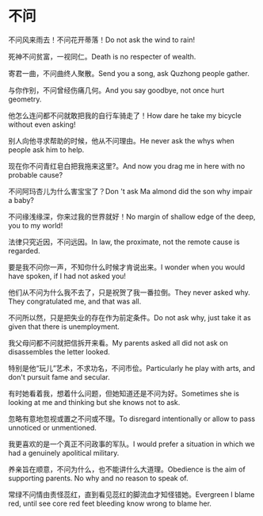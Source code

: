 # 不问

<p><span class="chinese">不问风来雨去！不问花开蒂落！</span><span class="english">Do not ask the wind to rain!</span></p>

<p><span class="chinese">死神不问贫富，一视同仁。</span><span class="english">Death is no respecter of wealth.</span></p>

<p><span class="chinese">寄君一曲，不问曲终人聚散。</span><span class="english">Send you a song, ask Quzhong people gather.</span></p>

<p><span class="chinese">与你作别，不问曾经伤痛几何。</span><span class="english">And you say goodbye, not once hurt geometry.</span></p>

<p><span class="chinese">他怎么连问都不问就敢把我的自行车骑走了！</span><span class="english">How dare he take my bicycle without even asking!</span></p>

<p><span class="chinese">别人向他寻求帮助的时候，他从不问理由。</span><span class="english">He never ask the whys when people ask him to help.</span></p>

<p><span class="chinese">现在你不问青红皂白把我拖来这里?。</span><span class="english">And now you drag me in here with no probable cause?</span></p>

<p><span class="chinese">不问阿玛杏儿为什么害宝宝了？</span><span class="english">Don 't ask Ma almond did the son why impair a baby?</span></p>

<p><span class="chinese">不问缘浅缘深，你来过我的世界就好！</span><span class="english">No margin of shallow edge of the deep, you to my world!</span></p>

<p><span class="chinese">法律只究近因，不问远因。</span><span class="english">In law, the proximate, not the remote cause is regarded.</span></p>

<p><span class="chinese">要是我不问你一声，不知你什么时候才肯说出来。</span><span class="english">I wonder when you would have spoken, if I had not asked you!</span></p>

<p><span class="chinese">他们从不问为什么我不去了，只是祝贺了我一番拉倒。</span><span class="english">They never asked why. They congratulated me, and that was all.</span></p>

<p><span class="chinese">不问所以然，只是把失业的存在作为前定条件。</span><span class="english">Do not ask why, just take it as given that there is unemployment.</span></p>

<p><span class="chinese">我父母问都不问就把信拆开来看。</span><span class="english">My parents asked all did not ask on disassembles the letter looked.</span></p>

<p><span class="chinese">特别是他“玩儿”艺术，不求功名，不问市侩。</span><span class="english">Particularly he play with arts, and don't pursuit fame and secular.</span></p>

<p><span class="chinese">有时她看着我，想着什么问题，但她知道还是不问为好。</span><span class="english">Sometimes she is looking at me and thinking but she knows not to ask.</span></p>

<p><span class="chinese">忽略有意地忽视或置之不问或不理。</span><span class="english">To disregard intentionally or allow to pass unnoticed or unmentioned.</span></p>

<p><span class="chinese">我更喜欢的是一个真正不问政事的军队。</span><span class="english">I would prefer a situation in which we had a genuinely apolitical military.</span></p>

<p><span class="chinese">养亲旨在顺意，不问为什么，也不能讲什么大道理。</span><span class="english">Obedience is the aim of supporting parents. No why and no reason to speak of.</span></p>

<p><span class="chinese">常绿不问情由责怪蕊红，直到看见蕊红的脚流血才知怪错她。</span><span class="english">Evergreen I blame red, until see core red feet bleeding know wrong to blame her.</span></p>

